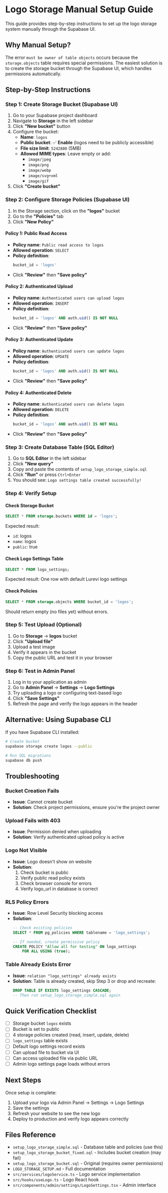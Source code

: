 # Logo Storage Manual Setup Guide

This guide provides step-by-step instructions to set up the logo storage system manually through the Supabase UI.

## Why Manual Setup?

The error `must be owner of table objects` occurs because the `storage.objects` table requires special permissions. The easiest solution is to create the storage bucket through the Supabase UI, which handles permissions automatically.

## Step-by-Step Instructions

### Step 1: Create Storage Bucket (Supabase UI)

1. Go to your Supabase project dashboard
2. Navigate to **Storage** in the left sidebar
3. Click **"New bucket"** button
4. Configure the bucket:
   - **Name**: `logos`
   - **Public bucket**: ✅ **Enable** (logos need to be publicly accessible)
   - **File size limit**: `5242880` (5MB)
   - **Allowed MIME types**: Leave empty or add:
     - `image/jpeg`
     - `image/png`
     - `image/webp`
     - `image/svg+xml`
     - `image/gif`
5. Click **"Create bucket"**

### Step 2: Configure Storage Policies (Supabase UI)

1. In the Storage section, click on the **"logos"** bucket
2. Go to the **"Policies"** tab
3. Click **"New Policy"**

#### Policy 1: Public Read Access
- **Policy name**: `Public read access to logos`
- **Allowed operation**: `SELECT`
- **Policy definition**:
  ```sql
  bucket_id = 'logos'
  ```
- Click **"Review"** then **"Save policy"**

#### Policy 2: Authenticated Upload
- **Policy name**: `Authenticated users can upload logos`
- **Allowed operation**: `INSERT`
- **Policy definition**:
  ```sql
  bucket_id = 'logos' AND auth.uid() IS NOT NULL
  ```
- Click **"Review"** then **"Save policy"**

#### Policy 3: Authenticated Update
- **Policy name**: `Authenticated users can update logos`
- **Allowed operation**: `UPDATE`
- **Policy definition**:
  ```sql
  bucket_id = 'logos' AND auth.uid() IS NOT NULL
  ```
- Click **"Review"** then **"Save policy"**

#### Policy 4: Authenticated Delete
- **Policy name**: `Authenticated users can delete logos`
- **Allowed operation**: `DELETE`
- **Policy definition**:
  ```sql
  bucket_id = 'logos' AND auth.uid() IS NOT NULL
  ```
- Click **"Review"** then **"Save policy"**

### Step 3: Create Database Table (SQL Editor)

1. Go to **SQL Editor** in the left sidebar
2. Click **"New query"**
3. Copy and paste the contents of `setup_logo_storage_simple.sql`
4. Click **"Run"** or press `Ctrl+Enter`
5. You should see: `Logo settings table created successfully!`

### Step 4: Verify Setup

#### Check Storage Bucket
```sql
SELECT * FROM storage.buckets WHERE id = 'logos';
```

Expected result:
- `id`: logos
- `name`: logos
- `public`: true

#### Check Logo Settings Table
```sql
SELECT * FROM logo_settings;
```

Expected result: One row with default Lurevi logo settings

#### Check Policies
```sql
SELECT * FROM storage.objects WHERE bucket_id = 'logos';
```

Should return empty (no files yet) without errors.

### Step 5: Test Upload (Optional)

1. Go to **Storage** → **logos** bucket
2. Click **"Upload file"**
3. Upload a test image
4. Verify it appears in the bucket
5. Copy the public URL and test it in your browser

### Step 6: Test in Admin Panel

1. Log in to your application as admin
2. Go to **Admin Panel** → **Settings** → **Logo Settings**
3. Try uploading a logo or configuring text-based logo
4. Click **"Save Settings"**
5. Refresh the page and verify the logo appears in the header

## Alternative: Using Supabase CLI

If you have Supabase CLI installed:

```bash
# Create bucket
supabase storage create logos --public

# Run SQL migrations
supabase db push
```

## Troubleshooting

### Bucket Creation Fails
- **Issue**: Cannot create bucket
- **Solution**: Check project permissions, ensure you're the project owner

### Upload Fails with 403
- **Issue**: Permission denied when uploading
- **Solution**: Verify authenticated upload policy is active

### Logo Not Visible
- **Issue**: Logo doesn't show on website
- **Solution**: 
  1. Check bucket is public
  2. Verify public read policy exists
  3. Check browser console for errors
  4. Verify logo_url in database is correct

### RLS Policy Errors
- **Issue**: Row Level Security blocking access
- **Solution**: 
  ```sql
  -- Check existing policies
  SELECT * FROM pg_policies WHERE tablename = 'logo_settings';
  
  -- If needed, create permissive policy
  CREATE POLICY "Allow all for testing" ON logo_settings
      FOR ALL USING (true);
  ```

### Table Already Exists Error
- **Issue**: `relation "logo_settings" already exists`
- **Solution**: Table is already created, skip Step 3 or drop and recreate:
  ```sql
  DROP TABLE IF EXISTS logo_settings CASCADE;
  -- Then run setup_logo_storage_simple.sql again
  ```

## Quick Verification Checklist

- [ ] Storage bucket `logos` exists
- [ ] Bucket is set to public
- [ ] 4 storage policies created (read, insert, update, delete)
- [ ] `logo_settings` table exists
- [ ] Default logo settings record exists
- [ ] Can upload file to bucket via UI
- [ ] Can access uploaded file via public URL
- [ ] Admin logo settings page loads without errors

## Next Steps

Once setup is complete:
1. Upload your logo via Admin Panel → Settings → Logo Settings
2. Save the settings
3. Refresh your website to see the new logo
4. Deploy to production and verify logo appears correctly

## Files Reference

- `setup_logo_storage_simple.sql` - Database table and policies (use this)
- `setup_logo_storage_bucket_fixed.sql` - Includes bucket creation (may fail)
- `setup_logo_storage_bucket.sql` - Original (requires owner permissions)
- `LOGO_STORAGE_SETUP.md` - Full documentation
- `src/services/logoService.ts` - Logo service implementation
- `src/hooks/useLogo.ts` - Logo React hook
- `src/components/admin/settings/LogoSettings.tsx` - Admin interface
